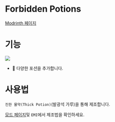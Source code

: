 # Forbidden Potions

[Modrinth 페이지](https://modrinth.com/mod/forbidden-potions)

# 기능
![](https://cdn.modrinth.com/data/4bD9ilIR/images/3445b6a987acdd01028df97bfeee63bf8ba395dd.png)
* :lotion_bottle: 다양한 포션을 추가합니다.

# 사용법
`진한 물약(Thick Potion)`(발광석 가루)을 통해 제조합니다.

[모드 페이지](https://modrinth.com/mod/forbidden-potions)및 `EMI`에서 제조법을 확인하세요.